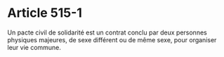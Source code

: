 # Article 515-1

Un pacte civil de solidarité est un contrat conclu par deux personnes physiques majeures, de sexe différent ou de même sexe, pour organiser leur vie commune.
